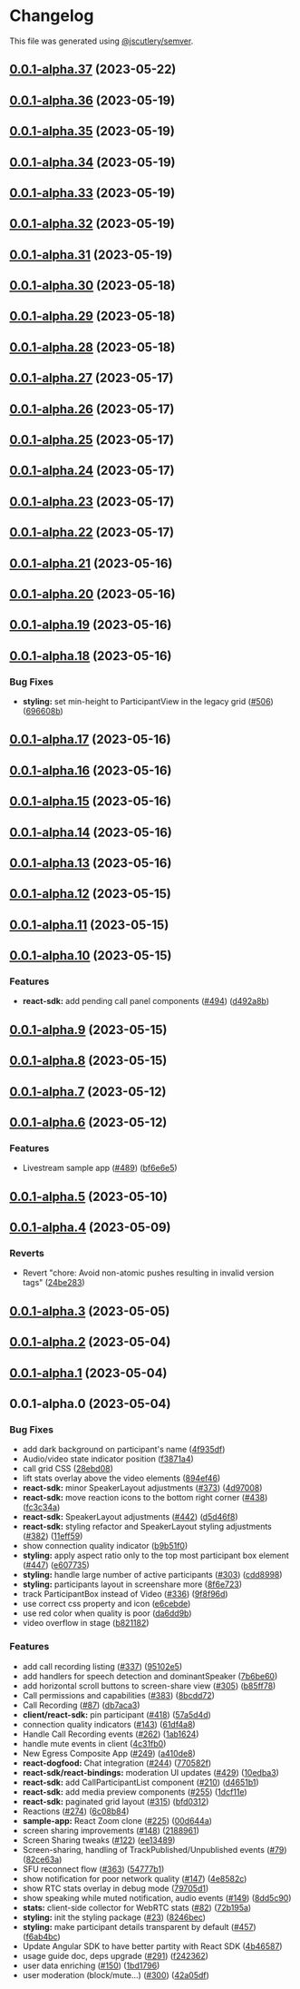 # Changelog

This file was generated using [@jscutlery/semver](https://github.com/jscutlery/semver).

## [0.0.1-alpha.37](https://github.com/GetStream/stream-video-js/compare/@stream-io/video-styling-0.0.1-alpha.36...@stream-io/video-styling-0.0.1-alpha.37) (2023-05-22)



## [0.0.1-alpha.36](https://github.com/GetStream/stream-video-js/compare/@stream-io/video-styling-0.0.1-alpha.35...@stream-io/video-styling-0.0.1-alpha.36) (2023-05-19)



## [0.0.1-alpha.35](https://github.com/GetStream/stream-video-js/compare/@stream-io/video-styling-0.0.1-alpha.34...@stream-io/video-styling-0.0.1-alpha.35) (2023-05-19)



## [0.0.1-alpha.34](https://github.com/GetStream/stream-video-js/compare/@stream-io/video-styling-0.0.1-alpha.33...@stream-io/video-styling-0.0.1-alpha.34) (2023-05-19)



## [0.0.1-alpha.33](https://github.com/GetStream/stream-video-js/compare/@stream-io/video-styling-0.0.1-alpha.32...@stream-io/video-styling-0.0.1-alpha.33) (2023-05-19)



## [0.0.1-alpha.32](https://github.com/GetStream/stream-video-js/compare/@stream-io/video-styling-0.0.1-alpha.31...@stream-io/video-styling-0.0.1-alpha.32) (2023-05-19)



## [0.0.1-alpha.31](https://github.com/GetStream/stream-video-js/compare/@stream-io/video-styling-0.0.1-alpha.30...@stream-io/video-styling-0.0.1-alpha.31) (2023-05-19)



## [0.0.1-alpha.30](https://github.com/GetStream/stream-video-js/compare/@stream-io/video-styling-0.0.1-alpha.29...@stream-io/video-styling-0.0.1-alpha.30) (2023-05-18)



## [0.0.1-alpha.29](https://github.com/GetStream/stream-video-js/compare/@stream-io/video-styling-0.0.1-alpha.28...@stream-io/video-styling-0.0.1-alpha.29) (2023-05-18)



## [0.0.1-alpha.28](https://github.com/GetStream/stream-video-js/compare/@stream-io/video-styling-0.0.1-alpha.27...@stream-io/video-styling-0.0.1-alpha.28) (2023-05-18)



## [0.0.1-alpha.27](https://github.com/GetStream/stream-video-js/compare/@stream-io/video-styling-0.0.1-alpha.26...@stream-io/video-styling-0.0.1-alpha.27) (2023-05-17)



## [0.0.1-alpha.26](https://github.com/GetStream/stream-video-js/compare/@stream-io/video-styling-0.0.1-alpha.25...@stream-io/video-styling-0.0.1-alpha.26) (2023-05-17)



## [0.0.1-alpha.25](https://github.com/GetStream/stream-video-js/compare/@stream-io/video-styling-0.0.1-alpha.24...@stream-io/video-styling-0.0.1-alpha.25) (2023-05-17)



## [0.0.1-alpha.24](https://github.com/GetStream/stream-video-js/compare/@stream-io/video-styling-0.0.1-alpha.23...@stream-io/video-styling-0.0.1-alpha.24) (2023-05-17)



## [0.0.1-alpha.23](https://github.com/GetStream/stream-video-js/compare/@stream-io/video-styling-0.0.1-alpha.22...@stream-io/video-styling-0.0.1-alpha.23) (2023-05-17)



## [0.0.1-alpha.22](https://github.com/GetStream/stream-video-js/compare/@stream-io/video-styling-0.0.1-alpha.21...@stream-io/video-styling-0.0.1-alpha.22) (2023-05-17)



## [0.0.1-alpha.21](https://github.com/GetStream/stream-video-js/compare/@stream-io/video-styling-0.0.1-alpha.20...@stream-io/video-styling-0.0.1-alpha.21) (2023-05-16)



## [0.0.1-alpha.20](https://github.com/GetStream/stream-video-js/compare/@stream-io/video-styling-0.0.1-alpha.19...@stream-io/video-styling-0.0.1-alpha.20) (2023-05-16)



## [0.0.1-alpha.19](https://github.com/GetStream/stream-video-js/compare/@stream-io/video-styling-0.0.1-alpha.18...@stream-io/video-styling-0.0.1-alpha.19) (2023-05-16)



## [0.0.1-alpha.18](https://github.com/GetStream/stream-video-js/compare/@stream-io/video-styling-0.0.1-alpha.17...@stream-io/video-styling-0.0.1-alpha.18) (2023-05-16)


### Bug Fixes

* **styling:** set min-height to ParticipantView in the legacy grid ([#506](https://github.com/GetStream/stream-video-js/issues/506)) ([696608b](https://github.com/GetStream/stream-video-js/commit/696608b73256135fb34abe8e6cf19d04a309671e))



## [0.0.1-alpha.17](https://github.com/GetStream/stream-video-js/compare/@stream-io/video-styling-0.0.1-alpha.16...@stream-io/video-styling-0.0.1-alpha.17) (2023-05-16)



## [0.0.1-alpha.16](https://github.com/GetStream/stream-video-js/compare/@stream-io/video-styling-0.0.1-alpha.15...@stream-io/video-styling-0.0.1-alpha.16) (2023-05-16)



## [0.0.1-alpha.15](https://github.com/GetStream/stream-video-js/compare/@stream-io/video-styling-0.0.1-alpha.14...@stream-io/video-styling-0.0.1-alpha.15) (2023-05-16)



## [0.0.1-alpha.14](https://github.com/GetStream/stream-video-js/compare/@stream-io/video-styling-0.0.1-alpha.13...@stream-io/video-styling-0.0.1-alpha.14) (2023-05-16)



## [0.0.1-alpha.13](https://github.com/GetStream/stream-video-js/compare/@stream-io/video-styling-0.0.1-alpha.12...@stream-io/video-styling-0.0.1-alpha.13) (2023-05-16)



## [0.0.1-alpha.12](https://github.com/GetStream/stream-video-js/compare/@stream-io/video-styling-0.0.1-alpha.11...@stream-io/video-styling-0.0.1-alpha.12) (2023-05-15)



## [0.0.1-alpha.11](https://github.com/GetStream/stream-video-js/compare/@stream-io/video-styling-0.0.1-alpha.10...@stream-io/video-styling-0.0.1-alpha.11) (2023-05-15)



## [0.0.1-alpha.10](https://github.com/GetStream/stream-video-js/compare/@stream-io/video-styling-0.0.1-alpha.9...@stream-io/video-styling-0.0.1-alpha.10) (2023-05-15)


### Features

* **react-sdk:** add pending call panel components ([#494](https://github.com/GetStream/stream-video-js/issues/494)) ([d492a8b](https://github.com/GetStream/stream-video-js/commit/d492a8bfa5e05f8d0e1e9ca2d378518b21230f2d))



## [0.0.1-alpha.9](https://github.com/GetStream/stream-video-js/compare/@stream-io/video-styling-0.0.1-alpha.8...@stream-io/video-styling-0.0.1-alpha.9) (2023-05-15)



## [0.0.1-alpha.8](https://github.com/GetStream/stream-video-js/compare/@stream-io/video-styling-0.0.1-alpha.7...@stream-io/video-styling-0.0.1-alpha.8) (2023-05-15)



## [0.0.1-alpha.7](https://github.com/GetStream/stream-video-js/compare/@stream-io/video-styling-0.0.1-alpha.6...@stream-io/video-styling-0.0.1-alpha.7) (2023-05-12)



## [0.0.1-alpha.6](https://github.com/GetStream/stream-video-js/compare/@stream-io/video-styling-0.0.1-alpha.5...@stream-io/video-styling-0.0.1-alpha.6) (2023-05-12)


### Features

* Livestream sample app ([#489](https://github.com/GetStream/stream-video-js/issues/489)) ([bf6e6e5](https://github.com/GetStream/stream-video-js/commit/bf6e6e54dab884828ca08208f25b1285cf3f1944))



## [0.0.1-alpha.5](https://github.com/GetStream/stream-video-js/compare/@stream-io/video-styling-0.0.1-alpha.4...@stream-io/video-styling-0.0.1-alpha.5) (2023-05-10)



## [0.0.1-alpha.4](https://github.com/GetStream/stream-video-js/compare/@stream-io/video-styling-0.0.1-alpha.3...@stream-io/video-styling-0.0.1-alpha.4) (2023-05-09)


### Reverts

* Revert "chore: Avoid non-atomic pushes resulting in invalid version tags" ([24be283](https://github.com/GetStream/stream-video-js/commit/24be28300a5f5d452338457d60b1e34682027be6))



## [0.0.1-alpha.3](https://github.com/GetStream/stream-video-js/compare/@stream-io/video-styling-0.0.1-alpha.2...@stream-io/video-styling-0.0.1-alpha.3) (2023-05-05)



## [0.0.1-alpha.2](https://github.com/GetStream/stream-video-js/compare/@stream-io/video-styling-0.0.1-alpha.1...@stream-io/video-styling-0.0.1-alpha.2) (2023-05-04)



## [0.0.1-alpha.1](https://github.com/GetStream/stream-video-js/compare/@stream-io/video-styling-0.0.1-alpha.0...@stream-io/video-styling-0.0.1-alpha.1) (2023-05-04)



## 0.0.1-alpha.0 (2023-05-04)


### Bug Fixes

* add dark background on participant's name ([4f935df](https://github.com/GetStream/stream-video-js/commit/4f935df480816b66d2f23dbdc1ca633fbc9e9adb))
* Audio/video state indicator position ([f3871a4](https://github.com/GetStream/stream-video-js/commit/f3871a40d363ca9b36405b9a0e759685efb0f301))
* call grid CSS ([28ebd08](https://github.com/GetStream/stream-video-js/commit/28ebd08f9bc73fd5548349b7f07a504f0ba5bc65))
* lift stats overlay above the video elements ([894ef46](https://github.com/GetStream/stream-video-js/commit/894ef461d3b4129f761cd323dd12ffe20c3c1577))
* **react-sdk:** minor SpeakerLayout adjustments ([#373](https://github.com/GetStream/stream-video-js/issues/373)) ([4d97008](https://github.com/GetStream/stream-video-js/commit/4d97008a99bead7c6d756c2ae4b637695da6b1a7))
* **react-sdk:** move reaction icons to the bottom right corner ([#438](https://github.com/GetStream/stream-video-js/issues/438)) ([fc3c34a](https://github.com/GetStream/stream-video-js/commit/fc3c34acf55370e2b4d7ced0e9df741ebf0c3757))
* **react-sdk:** SpeakerLayout adjustments ([#442](https://github.com/GetStream/stream-video-js/issues/442)) ([d5d46f8](https://github.com/GetStream/stream-video-js/commit/d5d46f8819a7c1a7bdbcd327f12500b05db349a4))
* **react-sdk:** styling refactor and SpeakerLayout styling adjustments ([#382](https://github.com/GetStream/stream-video-js/issues/382)) ([11eff59](https://github.com/GetStream/stream-video-js/commit/11eff59bb57ad39affe37480bb26060e3cdc874b))
* show connection quality indicator ([b9b51f0](https://github.com/GetStream/stream-video-js/commit/b9b51f0b16b4e0747c4cbe03c808faf13f5cfffe))
* **styling:** apply aspect ratio only to the top most participant box element ([#447](https://github.com/GetStream/stream-video-js/issues/447)) ([e607735](https://github.com/GetStream/stream-video-js/commit/e6077355a8761f2faf6ed3a48e1b90e753613b7c))
* **styling:** handle large number of active participants ([#303](https://github.com/GetStream/stream-video-js/issues/303)) ([cdd8998](https://github.com/GetStream/stream-video-js/commit/cdd8998f6d3f879f51b5295a4ba9c7d01a981205))
* **styling:** participants layout in screenshare more ([8f6e723](https://github.com/GetStream/stream-video-js/commit/8f6e723e400da8f318bce23326374274178f4ea4))
* track ParticipantBox instead of Video ([#336](https://github.com/GetStream/stream-video-js/issues/336)) ([9f8f96d](https://github.com/GetStream/stream-video-js/commit/9f8f96de0f19bf931bf61b6f078293c44aab7371))
* use correct css property and icon ([e6cebde](https://github.com/GetStream/stream-video-js/commit/e6cebde73bdd13930e21a4fefe4944027eaf5708))
* use red color when quality is poor ([da6dd9b](https://github.com/GetStream/stream-video-js/commit/da6dd9b6aeb4baaaf205387bbb170580271e11fa))
* video overflow in stage ([b821182](https://github.com/GetStream/stream-video-js/commit/b821182b1192708ab211ff35c773fe947c076399))


### Features

* add call recording listing ([#337](https://github.com/GetStream/stream-video-js/issues/337)) ([95102e5](https://github.com/GetStream/stream-video-js/commit/95102e59f38d3c822beabd3db5b027e664b56cb5))
* add handlers for speech detection and dominantSpeaker ([7b6be60](https://github.com/GetStream/stream-video-js/commit/7b6be60ebd1aba56fb1c0523503d840befe93aa3))
* add horizontal scroll buttons to screen-share view ([#305](https://github.com/GetStream/stream-video-js/issues/305)) ([b85ff78](https://github.com/GetStream/stream-video-js/commit/b85ff78b1d6f7f7db072a9415af0605d32cb7184))
* Call permissions and capabilities ([#383](https://github.com/GetStream/stream-video-js/issues/383)) ([8bcdd72](https://github.com/GetStream/stream-video-js/commit/8bcdd7228e622b6dca1dfef700fb121c48a30256))
* Call Recording ([#87](https://github.com/GetStream/stream-video-js/issues/87)) ([db7aca3](https://github.com/GetStream/stream-video-js/commit/db7aca363f35ac837134c83f2cb945bac3f4d600))
* **client/react-sdk:** pin participant ([#418](https://github.com/GetStream/stream-video-js/issues/418)) ([57a5d4d](https://github.com/GetStream/stream-video-js/commit/57a5d4deca4b3b8cb9423f52e75a2b88d3baab48))
* connection quality indicators ([#143](https://github.com/GetStream/stream-video-js/issues/143)) ([61df4a8](https://github.com/GetStream/stream-video-js/commit/61df4a82464b3841af07555e64776041f7f300e4))
* Handle Call Recording events ([#262](https://github.com/GetStream/stream-video-js/issues/262)) ([1ab1624](https://github.com/GetStream/stream-video-js/commit/1ab1624de47b8c4292a25dbf4cd52da349a26842))
* handle mute events in client ([4c31fb0](https://github.com/GetStream/stream-video-js/commit/4c31fb0fdf9ac0b51edb16706052ee35ac717b01))
* New Egress Composite App ([#249](https://github.com/GetStream/stream-video-js/issues/249)) ([a410de8](https://github.com/GetStream/stream-video-js/commit/a410de80162bb41aab09f4d7400e53727e76a240))
* **react-dogfood:** Chat integration ([#244](https://github.com/GetStream/stream-video-js/issues/244)) ([770582f](https://github.com/GetStream/stream-video-js/commit/770582f3a52407489afd11860e50187dbd079ff1))
* **react-sdk/react-bindings:** moderation UI updates ([#429](https://github.com/GetStream/stream-video-js/issues/429)) ([10edba3](https://github.com/GetStream/stream-video-js/commit/10edba36b2d41e0e7a1b9cdb5155d3d899787770))
* **react-sdk:** add CallParticipantList component ([#210](https://github.com/GetStream/stream-video-js/issues/210)) ([d4651b1](https://github.com/GetStream/stream-video-js/commit/d4651b13709f621b86cd9f191387d3802fb07dfe))
* **react-sdk:** add media preview components ([#255](https://github.com/GetStream/stream-video-js/issues/255)) ([1dcf11e](https://github.com/GetStream/stream-video-js/commit/1dcf11e730f54ace57b5dab9155da8a6412961c5))
* **react-sdk:** paginated grid layout ([#315](https://github.com/GetStream/stream-video-js/issues/315)) ([bfd0312](https://github.com/GetStream/stream-video-js/commit/bfd03120df1fcfc398f0845205cfed7a1c093dea))
* Reactions ([#274](https://github.com/GetStream/stream-video-js/issues/274)) ([6c08b84](https://github.com/GetStream/stream-video-js/commit/6c08b84204cbc4e9eda80e7cc3a8e3b3f7a1d00b))
* **sample-app:** React Zoom clone ([#225](https://github.com/GetStream/stream-video-js/issues/225)) ([00d644a](https://github.com/GetStream/stream-video-js/commit/00d644ab5a037d0b67cdbc91877120f9ef14fc90))
* screen sharing improvements ([#148](https://github.com/GetStream/stream-video-js/issues/148)) ([2188961](https://github.com/GetStream/stream-video-js/commit/2188961a679cadd6995d48b5086bd93ff7fa4ec2))
* Screen Sharing tweaks ([#122](https://github.com/GetStream/stream-video-js/issues/122)) ([ee13489](https://github.com/GetStream/stream-video-js/commit/ee1348973bb65a5353b50951db2bb0d0004aeacf))
* Screen-sharing, handling of TrackPublished/Unpublished events ([#79](https://github.com/GetStream/stream-video-js/issues/79)) ([82ce63a](https://github.com/GetStream/stream-video-js/commit/82ce63ad19c4ad905fb03fc2de9d802e87ff85ea))
* SFU reconnect flow ([#363](https://github.com/GetStream/stream-video-js/issues/363)) ([54777b1](https://github.com/GetStream/stream-video-js/commit/54777b150ffe584b4a95886647735baf20d65549))
* show notification for poor network quality ([#147](https://github.com/GetStream/stream-video-js/issues/147)) ([4e8582c](https://github.com/GetStream/stream-video-js/commit/4e8582c3c69102b8b8a9e0ef9a1caa9ef2b9410e))
* show RTC stats overlay in debug mode ([79705d1](https://github.com/GetStream/stream-video-js/commit/79705d11e599aea6f879a341c29ba1a9bb1d4452))
* show speaking while muted notification, audio events ([#149](https://github.com/GetStream/stream-video-js/issues/149)) ([8dd5c90](https://github.com/GetStream/stream-video-js/commit/8dd5c9053ae5245e749e134a6cb0ef35e5de9c2f))
* **stats:** client-side collector for WebRTC stats ([#82](https://github.com/GetStream/stream-video-js/issues/82)) ([72b195a](https://github.com/GetStream/stream-video-js/commit/72b195a942d9ec6b1566114de152e58784e9154b))
* **styling:** init the styling package ([#23](https://github.com/GetStream/stream-video-js/issues/23)) ([8246bec](https://github.com/GetStream/stream-video-js/commit/8246bec18cc658a33b2c74b079892292d53f401c))
* **styling:** make participant details transparent by default ([#457](https://github.com/GetStream/stream-video-js/issues/457)) ([f6ab4bc](https://github.com/GetStream/stream-video-js/commit/f6ab4bc66b87dee9b52f199516ecce8e36d9ade8))
* Update Angular SDK to have better partity with React SDK ([4b46587](https://github.com/GetStream/stream-video-js/commit/4b46587ca1d128971868e74317ca89bbf0b1cde9))
* usage guide doc, deps upgrade ([#291](https://github.com/GetStream/stream-video-js/issues/291)) ([f242362](https://github.com/GetStream/stream-video-js/commit/f2423626d97b92cabc15dd72f6ddd327b4c6200a))
* user data enriching ([#150](https://github.com/GetStream/stream-video-js/issues/150)) ([1bd1796](https://github.com/GetStream/stream-video-js/commit/1bd17960dadc241bc749a66745e821812c7fdd56))
* user moderation (block/mute...) ([#300](https://github.com/GetStream/stream-video-js/issues/300)) ([42a05df](https://github.com/GetStream/stream-video-js/commit/42a05dfcfc0aa3833a78bfd91fb0d5f307a5f41b))
